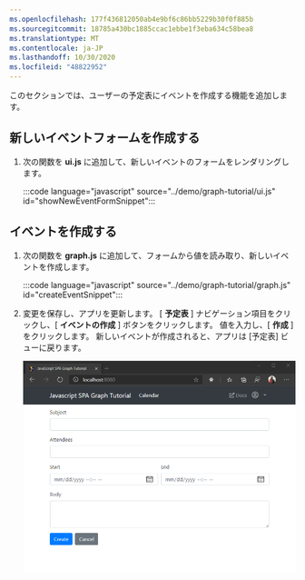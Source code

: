 ```yaml
---
ms.openlocfilehash: 177f436812050ab4e9bf6c86bb5229b30f0f885b
ms.sourcegitcommit: 18785a430bc1885ccac1ebbe1f3eba634c58bea8
ms.translationtype: MT
ms.contentlocale: ja-JP
ms.lasthandoff: 10/30/2020
ms.locfileid: "48822952"
---
```

<!-- markdownlint-disable MD002 MD041 -->

このセクションでは、ユーザーの予定表にイベントを作成する機能を追加します。

## <a name="create-a-new-event-form"></a>新しいイベントフォームを作成する

1. 次の関数を **ui.js** に追加して、新しいイベントのフォームをレンダリングします。

    :::code language="javascript" source="../demo/graph-tutorial/ui.js" id="showNewEventFormSnippet":::

## <a name="create-the-event"></a>イベントを作成する

1. 次の関数を **graph.js** に追加して、フォームから値を読み取り、新しいイベントを作成します。

    :::code language="javascript" source="../demo/graph-tutorial/graph.js" id="createEventSnippet":::

1. 変更を保存し、アプリを更新します。 [ **予定表** ] ナビゲーション項目をクリックし、[ **イベントの作成** ] ボタンをクリックします。 値を入力し、[ **作成** ] をクリックします。 新しいイベントが作成されると、アプリは [予定表] ビューに戻ります。

    ![新しいイベントフォームのスクリーンショット](images/create-event-01.png)
